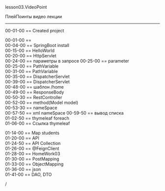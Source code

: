 
lesson03.VideoPoint

ПлейПоинты видео лекции  


---  
00-01-00 == Created project

00-01-00 ==   
00-04-00 == SpringBoot install  
00-15-00 == HelloWorld    
00-20-00 == HttpServlet    
00-24-00 == параметры в  запросе
00-25-00 == parameter  
00-25-00 == PathVariable    
00-31-00 == PathVariable  
00-35-00 == DispatcherServlet  
00-39-00 == DispatcherServlet    
00-48-00 == шаблон /home    
00-49-00 == ResponseBody  
00-50-30 == RestController  
00-52-00 == method(Model model)    
00-53-30 == nameSpace    
00-57-50 == xml nameSpace
00-59-50 == вывод списка  
01-02-50 == thymeleaf foreach  
01-06-00 == Ссылка thymeleaf    

01-14-00 == Map students     
01-20-00 == API     
01-24-50 == API Collection    
01-26-00 == @FeignClient     
01-28-00 == HomeWork03     
01-30-00 == PostMapping     
01-33-00 == ObjectMapping     
01-36-00 == json     
01-41-00 == DAO, DTO  






/
